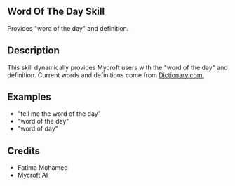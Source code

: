 ## Word Of The Day Skill
Provides "word of the day" and definition.

## Description 
This skill dynamically provides Mycroft users with the "word of the day" and definition. Current words and definitions come from 
[Dictionary.com.](Dictionary.com)

## Examples 
* "tell me the word of the day"
* "word of the day"
* "word of day"

## Credits 
* Fatima Mohamed
* Mycroft AI

